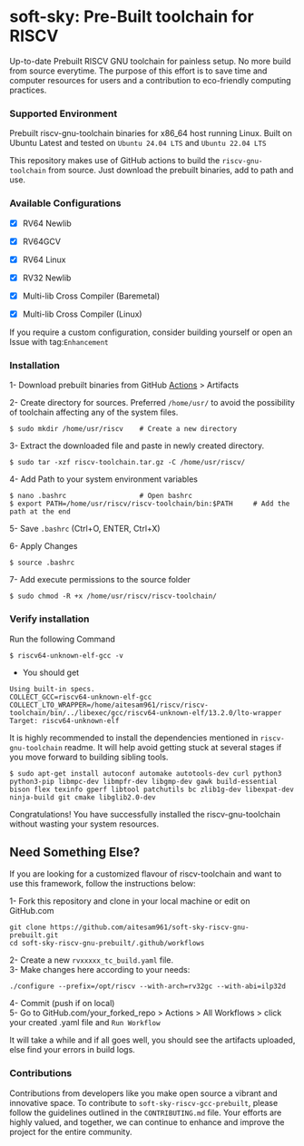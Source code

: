 # soft-sky: Pre-Built toolchain for RISCV
Up-to-date Prebuilt RISCV GNU toolchain for painless setup. No more build from source everytime. The purpose of this effort is to save time and computer resources for users and a contribution to eco-friendly computing practices.

### Supported Environment
Prebuilt riscv-gnu-toolchain binaries for x86_64 host running Linux.
Built on Ubuntu Latest  and tested on `Ubuntu 24.04 LTS` and `Ubuntu 22.04 LTS`

This repository makes use of GitHub actions to build the `riscv-gnu-toolchain` from source. Just download the prebuilt binaries, add to path and use.

### Available Configurations
- [x]   RV64 Newlib
- [x]   RV64GCV
- [x]   RV64 Linux
- [x]   RV32 Newlib
- [x]   Multi-lib Cross Compiler (Baremetal)
- [x]   Multi-lib Cross Compiler (Linux)


If you require a custom configuration, consider building yourself or open an Issue with tag:`Enhancement`

### Installation
1- Download prebuilt binaries from GitHub [Actions](https://github.com/aitesam961/soft-sky-riscv-gnu-prebuilt/actions) > Artifacts

2- Create directory for sources. Preferred `/home/usr/` to avoid the possibility of toolchain affecting any of the system files.

```
$ sudo mkdir /home/usr/riscv    # Create a new directory
```
3- Extract the downloaded file and paste in newly created directory.
```
$ sudo tar -xzf riscv-toolchain.tar.gz -C /home/usr/riscv/
```
4- Add Path to your system environment variables
```
$ nano .bashrc                  # Open bashrc
$ export PATH=/home/usr/riscv/riscv-toolchain/bin:$PATH     # Add the path at the end
```

5- Save `.bashrc` (Ctrl+O, ENTER, Ctrl+X)

6- Apply Changes
```
$ source .bashrc
```
7- Add execute permissions to the source folder
```
$ sudo chmod -R +x /home/usr/riscv/riscv-toolchain/
```
### Verify installation 
Run the following Command
```
$ riscv64-unknown-elf-gcc -v
```
- You should get
```
Using built-in specs.
COLLECT_GCC=riscv64-unknown-elf-gcc
COLLECT_LTO_WRAPPER=/home/aitesam961/riscv/riscv-toolchain/bin/../libexec/gcc/riscv64-unknown-elf/13.2.0/lto-wrapper
Target: riscv64-unknown-elf
```

It is highly recommended to install the dependencies mentioned in `riscv-gnu-toolchain` readme. It will help avoid getting stuck at several stages if you move forward to building sibling tools.
```
$ sudo apt-get install autoconf automake autotools-dev curl python3 python3-pip libmpc-dev libmpfr-dev libgmp-dev gawk build-essential bison flex texinfo gperf libtool patchutils bc zlib1g-dev libexpat-dev ninja-build git cmake libglib2.0-dev
```

Congratulations! You have successfully installed the riscv-gnu-toolchain without wasting your system resources.


## Need Something Else?
If you are looking for a customized flavour of riscv-toolchain and want to use this framework, follow the instructions below:

1- Fork this repository and clone in your local machine or edit on GitHub.com
```
git clone https://github.com/aitesam961/soft-sky-riscv-gnu-prebuilt.git
cd soft-sky-riscv-gnu-prebuilt/.github/workflows
```
2- Create a new `rvxxxxx_tc_build.yaml` file.        
3- Make changes here according to your needs:
```
./configure --prefix=/opt/riscv --with-arch=rv32gc --with-abi=ilp32d
```
4- Commit (push if on local)      
5- Go to GitHub.com/your_forked_repo > Actions > All Workflows > click your created .yaml file and `Run Workflow`

It will take a while and if all goes well, you should see the artifacts uploaded, else find your errors in build logs.



### Contributions
Contributions from developers like you make open source a vibrant and innovative space. To contribute to `soft-sky-riscv-gcc-prebuilt`, please follow the guidelines outlined in the `CONTRIBUTING.md` file. Your efforts are highly valued, and together, we can continue to enhance and improve the project for the entire community.
